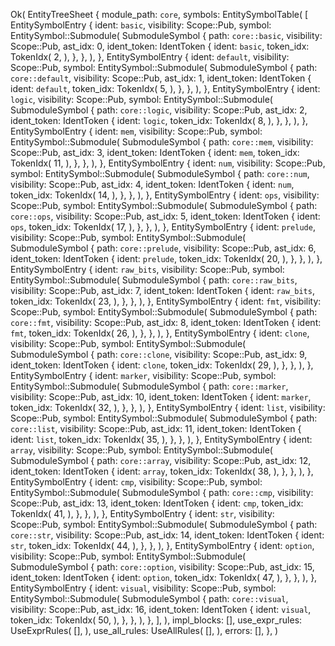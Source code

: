 Ok(
    EntityTreeSheet {
        module_path: `core`,
        symbols: EntitySymbolTable(
            [
                EntitySymbolEntry {
                    ident: `basic`,
                    visibility: Scope::Pub,
                    symbol: EntitySymbol::Submodule(
                        SubmoduleSymbol {
                            path: `core::basic`,
                            visibility: Scope::Pub,
                            ast_idx: 0,
                            ident_token: IdentToken {
                                ident: `basic`,
                                token_idx: TokenIdx(
                                    2,
                                ),
                            },
                        },
                    ),
                },
                EntitySymbolEntry {
                    ident: `default`,
                    visibility: Scope::Pub,
                    symbol: EntitySymbol::Submodule(
                        SubmoduleSymbol {
                            path: `core::default`,
                            visibility: Scope::Pub,
                            ast_idx: 1,
                            ident_token: IdentToken {
                                ident: `default`,
                                token_idx: TokenIdx(
                                    5,
                                ),
                            },
                        },
                    ),
                },
                EntitySymbolEntry {
                    ident: `logic`,
                    visibility: Scope::Pub,
                    symbol: EntitySymbol::Submodule(
                        SubmoduleSymbol {
                            path: `core::logic`,
                            visibility: Scope::Pub,
                            ast_idx: 2,
                            ident_token: IdentToken {
                                ident: `logic`,
                                token_idx: TokenIdx(
                                    8,
                                ),
                            },
                        },
                    ),
                },
                EntitySymbolEntry {
                    ident: `mem`,
                    visibility: Scope::Pub,
                    symbol: EntitySymbol::Submodule(
                        SubmoduleSymbol {
                            path: `core::mem`,
                            visibility: Scope::Pub,
                            ast_idx: 3,
                            ident_token: IdentToken {
                                ident: `mem`,
                                token_idx: TokenIdx(
                                    11,
                                ),
                            },
                        },
                    ),
                },
                EntitySymbolEntry {
                    ident: `num`,
                    visibility: Scope::Pub,
                    symbol: EntitySymbol::Submodule(
                        SubmoduleSymbol {
                            path: `core::num`,
                            visibility: Scope::Pub,
                            ast_idx: 4,
                            ident_token: IdentToken {
                                ident: `num`,
                                token_idx: TokenIdx(
                                    14,
                                ),
                            },
                        },
                    ),
                },
                EntitySymbolEntry {
                    ident: `ops`,
                    visibility: Scope::Pub,
                    symbol: EntitySymbol::Submodule(
                        SubmoduleSymbol {
                            path: `core::ops`,
                            visibility: Scope::Pub,
                            ast_idx: 5,
                            ident_token: IdentToken {
                                ident: `ops`,
                                token_idx: TokenIdx(
                                    17,
                                ),
                            },
                        },
                    ),
                },
                EntitySymbolEntry {
                    ident: `prelude`,
                    visibility: Scope::Pub,
                    symbol: EntitySymbol::Submodule(
                        SubmoduleSymbol {
                            path: `core::prelude`,
                            visibility: Scope::Pub,
                            ast_idx: 6,
                            ident_token: IdentToken {
                                ident: `prelude`,
                                token_idx: TokenIdx(
                                    20,
                                ),
                            },
                        },
                    ),
                },
                EntitySymbolEntry {
                    ident: `raw_bits`,
                    visibility: Scope::Pub,
                    symbol: EntitySymbol::Submodule(
                        SubmoduleSymbol {
                            path: `core::raw_bits`,
                            visibility: Scope::Pub,
                            ast_idx: 7,
                            ident_token: IdentToken {
                                ident: `raw_bits`,
                                token_idx: TokenIdx(
                                    23,
                                ),
                            },
                        },
                    ),
                },
                EntitySymbolEntry {
                    ident: `fmt`,
                    visibility: Scope::Pub,
                    symbol: EntitySymbol::Submodule(
                        SubmoduleSymbol {
                            path: `core::fmt`,
                            visibility: Scope::Pub,
                            ast_idx: 8,
                            ident_token: IdentToken {
                                ident: `fmt`,
                                token_idx: TokenIdx(
                                    26,
                                ),
                            },
                        },
                    ),
                },
                EntitySymbolEntry {
                    ident: `clone`,
                    visibility: Scope::Pub,
                    symbol: EntitySymbol::Submodule(
                        SubmoduleSymbol {
                            path: `core::clone`,
                            visibility: Scope::Pub,
                            ast_idx: 9,
                            ident_token: IdentToken {
                                ident: `clone`,
                                token_idx: TokenIdx(
                                    29,
                                ),
                            },
                        },
                    ),
                },
                EntitySymbolEntry {
                    ident: `marker`,
                    visibility: Scope::Pub,
                    symbol: EntitySymbol::Submodule(
                        SubmoduleSymbol {
                            path: `core::marker`,
                            visibility: Scope::Pub,
                            ast_idx: 10,
                            ident_token: IdentToken {
                                ident: `marker`,
                                token_idx: TokenIdx(
                                    32,
                                ),
                            },
                        },
                    ),
                },
                EntitySymbolEntry {
                    ident: `list`,
                    visibility: Scope::Pub,
                    symbol: EntitySymbol::Submodule(
                        SubmoduleSymbol {
                            path: `core::list`,
                            visibility: Scope::Pub,
                            ast_idx: 11,
                            ident_token: IdentToken {
                                ident: `list`,
                                token_idx: TokenIdx(
                                    35,
                                ),
                            },
                        },
                    ),
                },
                EntitySymbolEntry {
                    ident: `array`,
                    visibility: Scope::Pub,
                    symbol: EntitySymbol::Submodule(
                        SubmoduleSymbol {
                            path: `core::array`,
                            visibility: Scope::Pub,
                            ast_idx: 12,
                            ident_token: IdentToken {
                                ident: `array`,
                                token_idx: TokenIdx(
                                    38,
                                ),
                            },
                        },
                    ),
                },
                EntitySymbolEntry {
                    ident: `cmp`,
                    visibility: Scope::Pub,
                    symbol: EntitySymbol::Submodule(
                        SubmoduleSymbol {
                            path: `core::cmp`,
                            visibility: Scope::Pub,
                            ast_idx: 13,
                            ident_token: IdentToken {
                                ident: `cmp`,
                                token_idx: TokenIdx(
                                    41,
                                ),
                            },
                        },
                    ),
                },
                EntitySymbolEntry {
                    ident: `str`,
                    visibility: Scope::Pub,
                    symbol: EntitySymbol::Submodule(
                        SubmoduleSymbol {
                            path: `core::str`,
                            visibility: Scope::Pub,
                            ast_idx: 14,
                            ident_token: IdentToken {
                                ident: `str`,
                                token_idx: TokenIdx(
                                    44,
                                ),
                            },
                        },
                    ),
                },
                EntitySymbolEntry {
                    ident: `option`,
                    visibility: Scope::Pub,
                    symbol: EntitySymbol::Submodule(
                        SubmoduleSymbol {
                            path: `core::option`,
                            visibility: Scope::Pub,
                            ast_idx: 15,
                            ident_token: IdentToken {
                                ident: `option`,
                                token_idx: TokenIdx(
                                    47,
                                ),
                            },
                        },
                    ),
                },
                EntitySymbolEntry {
                    ident: `visual`,
                    visibility: Scope::Pub,
                    symbol: EntitySymbol::Submodule(
                        SubmoduleSymbol {
                            path: `core::visual`,
                            visibility: Scope::Pub,
                            ast_idx: 16,
                            ident_token: IdentToken {
                                ident: `visual`,
                                token_idx: TokenIdx(
                                    50,
                                ),
                            },
                        },
                    ),
                },
            ],
        ),
        impl_blocks: [],
        use_expr_rules: UseExprRules(
            [],
        ),
        use_all_rules: UseAllRules(
            [],
        ),
        errors: [],
    },
)